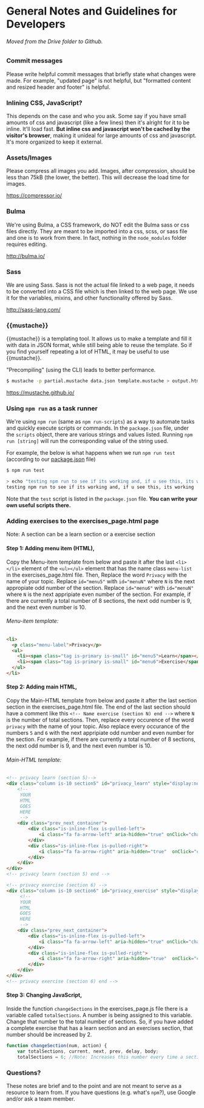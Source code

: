 # General Notes and Guidelines for Developers
###### Moved from the Drive folder to Github.

### Commit messages
Please write helpful commit messages that briefly state what changes were made. For example, "updated page" is not helpful, but "formatted content and resized header and footer" is helpful.

### Inlining CSS, JavaScript?
This depends on the case and who you ask. Some say if you have small amounts of css and javascript (like a few lines) then it's alright for it to be inline. It'll load fast. **But inline css and javascript won't be cached by the visitor's browser**, making it unideal for large amounts of css and javascript. It's more organized to keep it external.

### Assets/Images
Please compress all images you add. Images, after compression, should be less than 75kB (the lower, the better). This will decrease the load time for images.

https://compressor.io/

### Bulma
We're using Bulma, a CSS framework, do NOT edit the Bulma sass or css files directly. They are meant to be imported into a css, scss, or sass file and one is to work from there. In fact, nothing in the `node_modules` folder requires editing.

http://bulma.io/

### Sass
We are using Sass. Sass is not the actual file linked to a web page, it needs to be converted into a CSS file which is then linked to the web page. We use it for the variables, mixins, and other functionality offered by Sass.

http://sass-lang.com/

### {{mustache}}
{{mustache}} is a templating tool. It allows us to make a template and fill it with data in JSON format, while still being able to reuse the template. So if you find yourself repeating a lot of HTML, it may be useful to use {{mustache}}.

"Precompiling" (using the CLI) leads to better performance.
```bash
$ mustache -p partial.mustache data.json template.mustache > output.html
```

https://mustache.github.io/

### Using `npm run` as a task runner
We're using `npm run` (same as `npm run-scripts`) as a way to automate tasks and quickly execute scripts or commands. In the `package.json` file,
under the `scripts` object, there are various strings and values listed. Running `npm run [string]` will run the corresponding value of the string used.

For example, the below is what happens when we run `npm run test` (according to our [package.json](package.json) file)
```bash
$ npm run test

> echo "testing npm run to see if its working and, if u see this, its working"
testing npm run to see if its working and, if u see this, its working
```
Note that the `test` script is listed in the `package.json` file. **You can write your own useful scripts there.**

### Adding exercises to the exercises_page.html page
Note: A section can be a learn section or a exercise section
#### Step 1: Adding menu item (HTML),
Copy the Menu-item template from below and paste it after the last `<li></li>` element of the `<ul></ul>` element that has the name class `menu-list` in the exercises_page.html file. Then, Replace the word `Privacy` with the name of your topic. Replace `id="menu5"` with `id="menuN"` where `N` is the next appropiate odd number of the section. Replace `id="menu6"` with `id="menuN"` where `N` is the next appripiate even number of the section. For example, if there are currently a total number of 8 sections, the next odd number is 9, and the next even number is 10. 

###### Menu-item template:
``` html
<li>
  <p class="menu-label">Privacy</p>
  <ul>
    <li><span class="tag is-primary is-small" id="menu5">Learn</span></li>
    <li><span class="tag is-primary is-small" id="menu6">Exercise</span></li>
  </ul>
</li>
```

#### Step 2: Adding main HTML,
Copy the Main-HTML template from below and paste it after the last section section in the exercises_page.html file. The end of the last section should have a comment like this `<!-- Name exercise (section N) end -->` where `N` is the number of total sections. Then, replace every occurence of the word `privacy` with the name of your topic. Also replace every occurance of the numbers `5` and `6` with the next appripiate odd number and even number for the section. For example, if there are currently a total number of 8 sections, the next odd number is 9, and the next even number is 10.   

###### Main-HTML template: 
``` html
<!-- privacy learn (section 5)-->
<div class="column is-10 section5" id="privacy_learn" style="display:none">
    <!-- 
     YOUR
     HTML
     GOES 
     HERE
     -->
    <div class="prev_next_container">
        <div class="is-inline-flex is-pulled-left">
            <i class="fa fa-arrow-left" aria-hidden="true" onClick="changeSection('5','prev')"></i>
        </div>
        <div class="is-inline-flex is-pulled-right">
            <i class="fa fa-arrow-right" aria-hidden="true"  onClick="changeSection('5','next')"></i>
        </div>
    </div>
</div>
<!-- privacy learn (section 5) end -->

<!-- privacy exercise (section 6) -->
<div class="column is-10 section6" id="privacy_exercise" style="display:none">
     <!-- 
     YOUR
     HTML
     GOES 
     HERE
     -->
    <div class="prev_next_container">
        <div class="is-inline-flex is-pulled-left">
            <i class="fa fa-arrow-left" aria-hidden="true" onClick="changeSection('6','prev')"></i>
        </div>
        <div class="is-inline-flex is-pulled-right">
            <i class="fa fa-arrow-right" aria-hidden="true"  onClick="changeSection('6','next')"></i>
        </div>
    </div>
</div>
<!-- privacy exercise (section 6) end -->
```

#### Step 3: Changing JavaScript,
Inside the function `changeSections` in the exercises_page.js file there is a variable called `totalSections`. A number is being assigned to this variable. Change that number to the total number of sections. So, if you have added a complete exercise that has a learn section and an exercises section, that number should be increased by 2. 
``` javascript
function changeSection(num, action) {
    var totalSections, current, next, prev, delay, body;
    totalSections = 6; //Note: Increases this number every time a section is added. 
 ```

### Questions?
These notes are brief and to the point and are not meant to serve as a resource to learn from. If you have questions (e.g. what's `npm`?), use Google and/or ask a team member.
